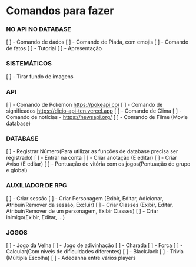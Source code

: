 # Comandos para fazer


### NO API NO DATABASE
[ ] - Comando de dados
[ ] - Comando de Piada, com emojis
[ ] - Comando de fatos
[ ] - Tutorial
[ ] - Apresentação
### SISTEMÁTICOS
[ ] - Tirar fundo de imagens
### API
[ ] - Comando de Pokemon https://pokeapi.co/
[ ] - Comando de significados https://dicio-api-ten.vercel.app
[ ] - Comando de Clima 
[ ] - Comando de notícias - https://newsapi.org/
[ ] - Comando de Filme (Movie database)
### DATABASE 
[ ] - Registrar Número(Para utilizar as funções de database precisa ser registrado)
[ ] - Entrar na conta
[ ] - Criar anotação (E editar)
[ ] - Criar Aviso (E editar)
[ ] - Pontuação de vitória com os jogos(Pontuação de grupo e global)
### AUXILIADOR DE RPG
[ ] - Criar sessão
[ ] - Criar Personagem (Exibir, Editar, Adicionar, Atribuir/Remover da sessão, Excluir)
[ ] - Criar Classes (Exibir, Editar, Atribuir/Remover de um personagem, Exibir Classes)
[ ] - Criar inimigo(Exibir, Editar, ...)
### JOGOS
[ ] - Jogo da Velha
[ ] - Jogo de adivinhação 
[ ] - Charada
[ ] - Forca
[ ] - Calcular(Com níveis de dificuldades diferentes)
[ ] - BlackJack
[ ] - Trivia (Múltipla Escolha)
[ ] - Adedanha entre vários players